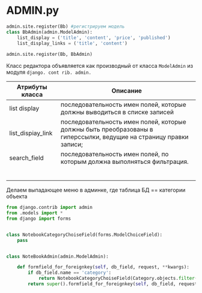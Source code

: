 # ADMIN.py

```python
admin.site.register(Bb) #регистрируем модель
class BbAdmin(admin.ModelAdmin):
    list_display = ('title', 'content', 'price', 'published')
    list_display_links = ('title', 'content')
    
admin.site.register(Bb, BbAdmin)
```

Класс редактора объявляется как производный от класса `ModelAdmin` из модуля `django. cont rib. admin.`

| Атрибуты класса   | Описание                                                     |
| ----------------- | ------------------------------------------------------------ |
| list display      | последовательность имен полей, которые должны выводиться в списке записей |
| list_dispiay_link | последовательность имен полей, которые должны быть преобразованы в гиперссылки, ведущие на страницу правки записи; |
| search_field      | последовательность имен полей, по которым должна выпол­няться фильтрация. |
|                   |                                                              |
|                   |                                                              |
|                   |                                                              |
|                   |                                                              |
|                   |                                                              |
|                   |                                                              |

Делаем выпадающее меню в админке, где таблица БД == категории объекта

```python
from django.contrib import admin
from .models import *
from django import forms


class NotebookCategoryChoiseField(forms.ModelChoiceField):
    pass


class NoteBookAdmin(admin.ModelAdmin):

    def formfield_for_foreignkey(self, db_field, request, **kwargs):
        if db_field.name == 'category':
            return NotebookCategoryChoiseField(Category.objects.filter(slug='Noutbuki'))
        return super().formfield_for_foreignkey(self, db_field, request, **kwargs)
```

